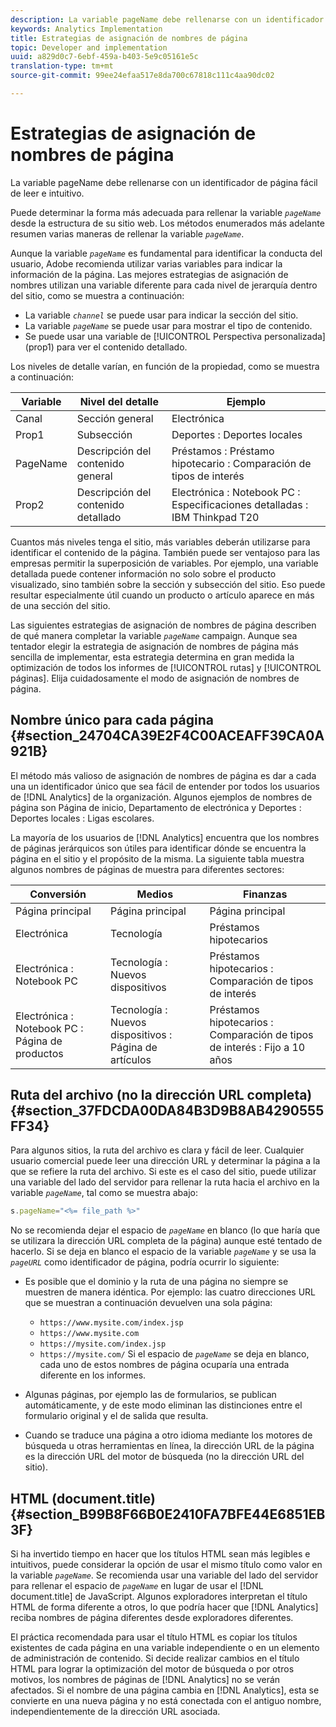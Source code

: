 ```yaml
---
description: La variable pageName debe rellenarse con un identificador de página fácil de leer e intuitivo.
keywords: Analytics Implementation
title: Estrategias de asignación de nombres de página
topic: Developer and implementation
uuid: a829d0c7-6ebf-459a-b403-5e9c05161e5c
translation-type: tm+mt
source-git-commit: 99ee24efaa517e8da700c67818c111c4aa90dc02

---
```



# Estrategias de asignación de nombres de página

La variable pageName debe rellenarse con un identificador de página fácil de leer e intuitivo.

Puede determinar la forma más adecuada para rellenar la variable *`pageName`* desde la estructura de su sitio web. Los métodos enumerados más adelante resumen varias maneras de rellenar la variable *`pageName`*.

Aunque la variable *`pageName`* es fundamental para identificar la conducta del usuario, Adobe recomienda utilizar varias variables para indicar la información de la página. Las mejores estrategias de asignación de nombres utilizan una variable diferente para cada nivel de jerarquía dentro del sitio, como se muestra a continuación:

* La variable *`channel`* se puede usar para indicar la sección del sitio.
* La variable *`pageName`* se puede usar para mostrar el tipo de contenido.
* Se puede usar una variable de [!UICONTROL Perspectiva personalizada] (prop1) para ver el contenido detallado.

Los niveles de detalle varían, en función de la propiedad, como se muestra a continuación:

| Variable | Nivel del detalle | Ejemplo |
|---|---|---|
| Canal | Sección general | Electrónica |
| Prop1 | Subsección | Deportes : Deportes locales |
| PageName | Descripción del contenido general | Préstamos : Préstamo hipotecario : Comparación de tipos de interés |
| Prop2 | Descripción del contenido detallado | Electrónica : Notebook PC : Especificaciones detalladas : IBM Thinkpad T20 |

Cuantos más niveles tenga el sitio, más variables deberán utilizarse para identificar el contenido de la página. También puede ser ventajoso para las empresas permitir la superposición de variables. Por ejemplo, una variable detallada puede contener información no solo sobre el producto visualizado, sino también sobre la sección y subsección del sitio. Eso puede resultar especialmente útil cuando un producto o artículo aparece en más de una sección del sitio.

Las siguientes estrategias de asignación de nombres de página describen de qué manera completar la variable *`pageName`* campaign. Aunque sea tentador elegir la estrategia de asignación de nombres de página más sencilla de implementar, esta estrategia determina en gran medida la optimización de todos los informes de [!UICONTROL rutas] y [!UICONTROL páginas]. Elija cuidadosamente el modo de asignación de nombres de página.

## Nombre único para cada página {#section_24704CA39E2F4C00ACEAFF39CA0A921B}

El método más valioso de asignación de nombres de página es dar a cada una un identificador único que sea fácil de entender por todos los usuarios de [!DNL Analytics] de la organización. Algunos ejemplos de nombres de página son Página de inicio, Departamento de electrónica y Deportes : Deportes locales : Ligas escolares.

La mayoría de los usuarios de [!DNL Analytics] encuentra que los nombres de páginas jerárquicos son útiles para identificar dónde se encuentra la página en el sitio y el propósito de la misma. La siguiente tabla muestra algunos nombres de páginas de muestra para diferentes sectores:

| Conversión | Medios | Finanzas |
|---|---|---|
| Página principal | Página principal | Página principal |
| Electrónica | Tecnología | Préstamos hipotecarios |
| Electrónica : Notebook PC | Tecnología : Nuevos dispositivos | Préstamos hipotecarios : Comparación de tipos de interés |
| Electrónica : Notebook PC : Página de productos | Tecnología : Nuevos dispositivos : Página de artículos | Préstamos hipotecarios : Comparación de tipos de interés : Fijo a 10 años |

## Ruta del archivo (no la dirección URL completa) {#section_37FDCDA00DA84B3D9B8AB4290555FF34}

Para algunos sitios, la ruta del archivo es clara y fácil de leer. Cualquier usuario comercial puede leer una dirección URL y determinar la página a la que se refiere la ruta del archivo. Si este es el caso del sitio, puede utilizar una variable del lado del servidor para rellenar la ruta hacia el archivo en la variable *`pageName`*, tal como se muestra abajo:

```js
s.pageName="<%= file_path %>"
```

No se recomienda dejar el espacio de *`pageName`* en blanco (lo que haría que se utilizara la dirección URL completa de la página) aunque esté tentado de hacerlo. Si se deja en blanco el espacio de la variable *`pageName`* y se usa la *`pageURL`* como identificador de página, podría ocurrir lo siguiente:

* Es posible que el dominio y la ruta de una página no siempre se muestren de manera idéntica. Por ejemplo: las cuatro direcciones URL que se muestran a continuación devuelven una sola página:

   * `https://www.mysite.com/index.jsp`
   * `https://www.mysite.com`
   * `https://mysite.com/index.jsp`
   * `https://mysite.com/`
   Si el espacio de *`pageName`* se deja en blanco, cada uno de estos nombres de página ocuparía una entrada diferente en los informes.

* Algunas páginas, por ejemplo las de formularios, se publican automáticamente, y de este modo eliminan las distinciones entre el formulario original y el de salida que resulta.
* Cuando se traduce una página a otro idioma mediante los motores de búsqueda u otras herramientas en línea, la dirección URL de la página es la dirección URL del motor de búsqueda (no la dirección URL del sitio).

## HTML (document.title) {#section_B99B8F66B0E2410FA7BFE44E6851EB3F}

Si ha invertido tiempo en hacer que los títulos HTML sean más legibles e intuitivos, puede considerar la opción de usar el mismo título como valor en la variable *`pageName`*. Se recomienda usar una variable del lado del servidor para rellenar el espacio de *`pageName`* en lugar de usar el [!DNL document.title] de JavaScript. Algunos exploradores interpretan el título HTML de forma diferente a otros, lo que podría hacer que [!DNL Analytics] reciba nombres de página diferentes desde exploradores diferentes.

El práctica recomendada para usar el título HTML es copiar los títulos existentes de cada página en una variable independiente o en un elemento de administración de contenido. Si decide realizar cambios en el título HTML para lograr la optimización del motor de búsqueda o por otros motivos, los nombres de páginas de [!DNL Analytics] no se verán afectados. Si el nombre de una página cambia en [!DNL Analytics], esta se convierte en una nueva página y no está conectada con el antiguo nombre, independientemente de la dirección URL asociada.
